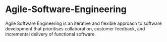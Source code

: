 # Agile-Software-Engineering
Agile Software Engineering is an iterative and flexible approach to software development that prioritises collaboration, customer feedback, and incremental delivery of functional software. 
